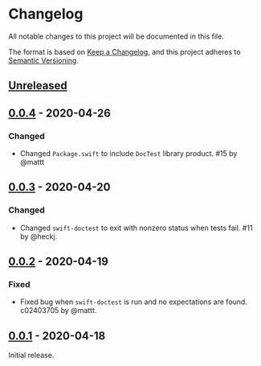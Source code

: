# Changelog

All notable changes to this project will be documented in this file.

The format is based on [Keep a Changelog](https://keepachangelog.com/en/1.0.0/),
and this project adheres to [Semantic Versioning](https://semver.org/spec/v2.0.0.html).

## [Unreleased]

## [0.0.4] - 2020-04-26

### Changed

- Changed `Package.swift` to include `DocTest` library product.
  #15 by @mattt

## [0.0.3] - 2020-04-20

### Changed

- Changed `swift-doctest` to exit with nonzero status when tests fail.
  #11 by @heckj.

## [0.0.2] - 2020-04-19

### Fixed

- Fixed bug when `swift-doctest` is run and no expectations are found.
  c02403705 by @mattt.

## [0.0.1] - 2020-04-18

Initial release.

[unreleased]: https://github.com/SwiftDocOrg/doctest/compare/0.0.4...master
[0.0.4]: https://github.com/SwiftDocOrg/swift-doc/releases/tag/0.0.4
[0.0.3]: https://github.com/SwiftDocOrg/swift-doc/releases/tag/0.0.3
[0.0.2]: https://github.com/SwiftDocOrg/swift-doc/releases/tag/0.0.2
[0.0.1]: https://github.com/SwiftDocOrg/swift-doc/releases/tag/0.0.1
